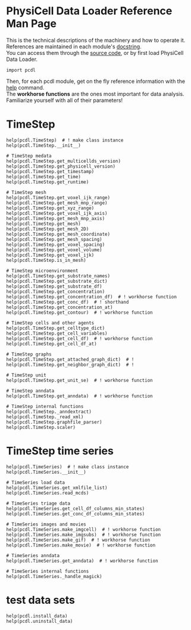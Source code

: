 # PhysiCell Data Loader Reference Man Page

This is the technical descriptions of the machinery and how to operate it.\
References are maintained in each module's [docstring](https://en.wikipedia.org/wiki/Docstring).\
You can access them through the [source code](https://github.com/elmbeech/physicelldataloader/tree/master/pcdl), or by first load PhysiCell Data Loader.

```python3
import pcdl
```

Then, for each pcdl module, get on the fly reference information with the [help](https://en.wikipedia.org/wiki/Help!) command.\
The **workhorse functions** are the ones most important for data analysis.
Familiarize yourself with all of their parameters!


# TimeStep
```python3
help(pcdl.TimeStep)  # ! make class instance
help(pcdl.TimeStep.__init__)

# TimeStep medata
help(pcdl.TimeStep.get_multicellds_version)
help(pcdl.TimeStep.get_physicell_version)
help(pcdl.TimeStep.get_timestamp)
help(pcdl.TimeStep.get_time)
help(pcdl.TimeStep.get_runtime)

# TimeStep mesh
help(pcdl.TimeStep.get_voxel_ijk_range)
help(pcdl.TimeStep.get_mesh_mnp_range)
help(pcdl.TimeStep.get_xyz_range)
help(pcdl.TimeStep.get_voxel_ijk_axis)
help(pcdl.TimeStep.get_mesh_mnp_axis)
help(pcdl.TimeStep.get_mesh)
help(pcdl.TimeStep.get_mesh_2D)
help(pcdl.TimeStep.get_mesh_coordinate)
help(pcdl.TimeStep.get_mesh_spacing)
help(pcdl.TimeStep.get_voxel_spacing)
help(pcdl.TimeStep.get_voxel_volume)
help(pcdl.TimeStep.get_voxel_ijk)
help(pcdl.TimeStep.is_in_mesh)

# TimeStep microenvironment
help(pcdl.TimeStep.get_substrate_names)
help(pcdl.TimeStep.get_substrate_dict)
help(pcdl.TimeStep.get_substrate_df)
help(pcdl.TimeStep.get_concentration)
help(pcdl.TimeStep.get_concentration_df)  # ! workhorse function
help(pcdl.TimeStep.get_conc_df)  # ! shorthand
help(pcdl.TimeStep.get_concentration_at)
help(pcdl.TimeStep.get_contour)  # ! workhorse function

# TimeStep cells and other agents
help(pcdl.TimeStep.get_celltype_dict)
help(pcdl.TimeStep.get_cell_variables)
help(pcdl.TimeStep.get_cell_df)  # ! workhorse function
help(pcdl.TimeStep.get_cell_df_at)

# TimeStep graphs
help(pcdl.TimeStep.get_attached_graph_dict)  # !
help(pcdl.TimeStep.get_neighbor_graph_dict)  # !

# TimeStep unit
help(pcdl.TimeStep.get_unit_se)  # ! workhorse function

# TimeStep anndata
help(pcdl.TimeStep.get_anndata)  # ! workhorse function

# TimeStep internal functions
help(pcdl.TimeStep._anndextract)
help(pcdl.TimeStep._read_xml)
help(pcdl.TimeStep.graphfile_parser)
help(pcdl.TimeStep.scaler)
```


# TimeStep time series
```python3
help(pcdl.TimeSeries)  # ! make class instance
help(pcdl.TimeSeries.__init__)

# TimeSeries load data
help(pcdl.TimeSeries.get_xmlfile_list)
help(pcdl.TimeSeries.read_mcds)

# TimeSeries triage data
help(pcdl.TimeSeries.get_cell_df_columns_min_states)
help(pcdl.TimeSeries.get_conc_df_columns_min_states)

# TimeSeries images and movies
help(pcdl.TimeSeries.make_imgcell)  # ! workhorse function
help(pcdl.TimeSeries.make_imgsubs)  # ! workhorse function
help(pcdl.TimeSeries.make_gif)  # ! workhorse function
help(pcdl.TimeSeries.make_movie)  # ! workhorse function

# TimeSeries anndata
help(pcdl.TimeSeries.get_anndata)  # ! workhorse function

# TimeSeries internal functions
help(pcdl.TimeSeries._handle_magick)
```


# test data sets
```python3
help(pcdl.install_data)
help(pcdl.uninstall_data)
```
